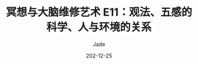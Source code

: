 ---
title: 冥想与大脑维修艺术 E11：观法、五感的科学、人与环境的关系
date: 202-12-25
author: Jade
tags: ["播客", "冥想与大脑维修艺术"]
---